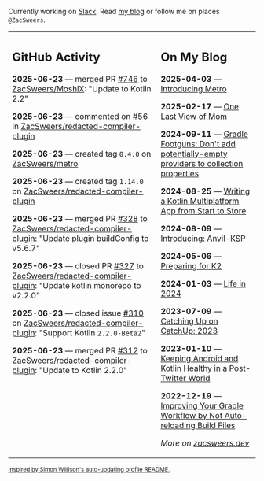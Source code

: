 Currently working on [Slack](https://slack.com/). Read [my blog](https://zacsweers.dev/) or follow me on places `@ZacSweers`.

<table><tr><td valign="top" width="60%">

## GitHub Activity
<!-- githubActivity starts -->
**2025-06-23** — merged PR [#746](https://github.com/ZacSweers/MoshiX/pull/746) to [ZacSweers/MoshiX](https://github.com/ZacSweers/MoshiX): "Update to Kotlin 2.2"

**2025-06-23** — commented on [#56](https://github.com/ZacSweers/redacted-compiler-plugin/issues/56#issuecomment-2996998968) in [ZacSweers/redacted-compiler-plugin](https://github.com/ZacSweers/redacted-compiler-plugin)

**2025-06-23** — created tag `0.4.0` on [ZacSweers/metro](https://github.com/ZacSweers/metro)

**2025-06-23** — created tag `1.14.0` on [ZacSweers/redacted-compiler-plugin](https://github.com/ZacSweers/redacted-compiler-plugin)

**2025-06-23** — merged PR [#328](https://github.com/ZacSweers/redacted-compiler-plugin/pull/328) to [ZacSweers/redacted-compiler-plugin](https://github.com/ZacSweers/redacted-compiler-plugin): "Update plugin buildConfig to v5.6.7"

**2025-06-23** — closed PR [#327](https://github.com/ZacSweers/redacted-compiler-plugin/pull/327) to [ZacSweers/redacted-compiler-plugin](https://github.com/ZacSweers/redacted-compiler-plugin): "Update kotlin monorepo to v2.2.0"

**2025-06-23** — closed issue [#310](https://github.com/ZacSweers/redacted-compiler-plugin/issues/310) on [ZacSweers/redacted-compiler-plugin](https://github.com/ZacSweers/redacted-compiler-plugin): "Support Kotlin `2.2.0-Beta2`"

**2025-06-23** — merged PR [#312](https://github.com/ZacSweers/redacted-compiler-plugin/pull/312) to [ZacSweers/redacted-compiler-plugin](https://github.com/ZacSweers/redacted-compiler-plugin): "Update to Kotlin 2.2.0"
<!-- githubActivity ends -->
</td><td valign="top" width="40%">

## On My Blog
<!-- blog starts -->
**2025-04-03** — [Introducing Metro](https://www.zacsweers.dev/introducing-metro/)

**2025-02-17** — [One Last View of Mom](https://www.zacsweers.dev/one-last-view-of-mom/)

**2024-09-11** — [Gradle Footguns: Don't add potentially-empty providers to collection properties](https://www.zacsweers.dev/gradle-footgun-adding-empty-providers-to-collection-properties/)

**2024-08-25** — [Writing a Kotlin Multiplatform App from Start to Store](https://www.zacsweers.dev/writing-a-kotlin-multiplatform-app-from-start-to-store/)

**2024-08-09** — [Introducing: Anvil-KSP](https://www.zacsweers.dev/introducing-anvil-ksp/)

**2024-05-06** — [Preparing for K2](https://www.zacsweers.dev/preparing-for-k2/)

**2024-01-03** — [Life in 2024](https://www.zacsweers.dev/life-in-2024/)

**2023-07-09** — [Catching Up on CatchUp: 2023](https://www.zacsweers.dev/catching-up-on-catchup-2023/)

**2023-01-10** — [Keeping Android and Kotlin Healthy in a Post-Twitter World](https://www.zacsweers.dev/keeping-android-healthy/)

**2022-12-19** — [Improving Your Gradle Workflow by Not Auto-reloading Build Files](https://www.zacsweers.dev/improving-your-workflow-by-not-auto-reloading-build-files/)
<!-- blog ends -->
_More on [zacsweers.dev](https://zacsweers.dev/)_
</td></tr></table>

<sub><a href="https://simonwillison.net/2020/Jul/10/self-updating-profile-readme/">Inspired by Simon Willison's auto-updating profile README.</a></sub>